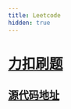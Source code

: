 ```yaml
---
title: Leetcode
hidden: true
---
```


# [力扣刷题](https://leetcode.cn/)

## [源代码地址](https://github.com/YTAZWC/leetcode)

